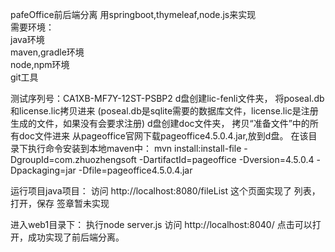 pafeOffice前后端分离  用springboot,thymeleaf,node.js来实现</br>
需要环境：</br>
java环境</br>
maven,gradle环境</br>
node,npm环境</br>
git工具</br>

测试序列号：CA1XB-MF7Y-12ST-PSBP2
d盘创建lic-fenli文件夹，  将poseal.db和license.lic拷贝进来 (poseal.db是sqlite需要的数据库文件，license.lic是注册生成的文件，如果没有会要求注册)
d盘创建doc文件夹， 拷贝“准备文件”中的所有doc文件进来
从pageoffice官网下载pageoffice4.5.0.4.jar,放到d盘。  在该目录下执行命令安装到本地maven中：
mvn install:install-file -DgroupId=com.zhuozhengsoft -DartifactId=pageoffice -Dversion=4.5.0.4 -Dpackaging=jar -Dfile=pageoffice4.5.0.4.jar

运行项目java项目：
访问 http://localhost:8080/fileList   这个页面实现了   列表，打开，保存     签章暂未实现

进入web1目录下： 
执行node server.js 
访问 http://localhost:8040/
点击可以打开，成功实现了前后端分离。




